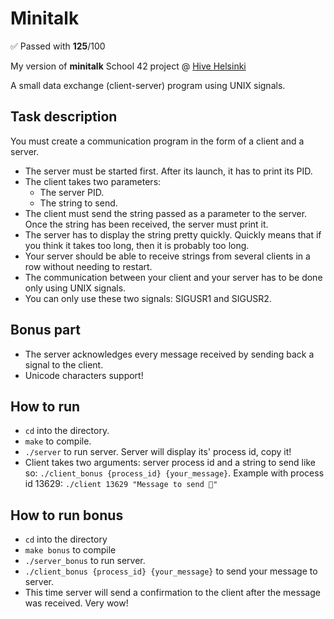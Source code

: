 # Minitalk

✅ Passed with **125**/100

My version of **minitalk** School 42 project @ [Hive Helsinki](https://www.hive.fi/en/)

A small data exchange (client-server) program using UNIX signals.

## Task description

You must create a communication program in the form of a client and a server.

- The server must be started first. After its launch, it has to print its PID.
- The client takes two parameters:
    - The server PID.
    - The string to send.
- The client must send the string passed as a parameter to the server. Once the string has been received, the server must print it.
- The server has to display the string pretty quickly. Quickly means that if you think it takes too long, then it is probably too long.
- Your server should be able to receive strings from several clients in a row without needing to restart.
- The communication between your client and your server has to be done only using UNIX signals.
- You can only use these two signals: SIGUSR1 and SIGUSR2.

## Bonus part

- The server acknowledges every message received by sending back a signal to the
client.
- Unicode characters support!

## How to run

- `cd` into the directory.
- `make` to compile.
- `./server` to run server. Server will display its' process id, copy it!
- Client takes two arguments: server process id and a string to send like so: `./client_bonus {process_id} {your_message}`.
Example with process id 13629: `./client 13629 "Message to send 🦕"`

## How to run bonus

- `cd` into the directory
- `make bonus` to compile
- `./server_bonus` to run server.
- `./client_bonus {process_id} {your_message}` to send your message to server.
- This time server will send a confirmation to the client after the message was received. Very wow!
